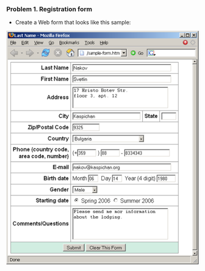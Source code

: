 ### Problem 1. Registration form
*	Create a Web form that looks like this sample:

![picture1](images/task1.png)